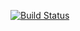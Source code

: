 [![Build Status](https://travis-ci.com/CryceTruly/react-native-e2e-unittesting-setup.svg?branch=master)](https://travis-ci.com/CryceTruly/react-native-e2e-unittesting-setup)

